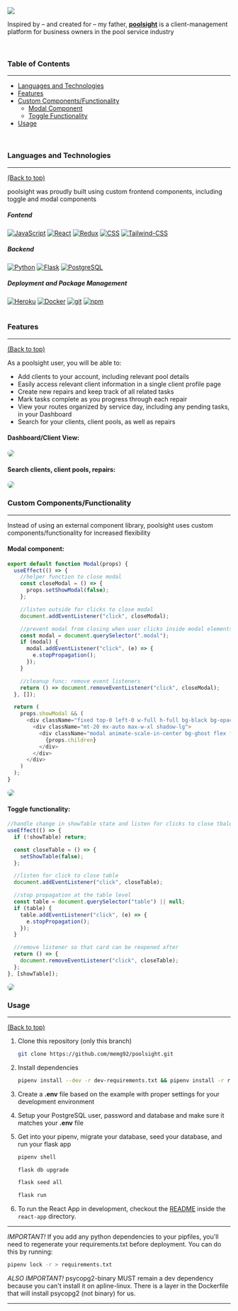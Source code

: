 <a href="https://poolsight.herokuapp.com/"><img src="./react-app/public/poolsight-logo-wide.png"/></a>

Inspired by – and created for – my father, **<a href="https://poolsight.herokuapp.com/">poolsight</a>** is a client-management platform for business owners in the pool service industry

<br>

### Table of Contents

---

- [Languages and Technologies](#Languages-and-Technologies)
- [Features](#Features)
- [Custom Components/Functionality](#Custom-Components/Functionality)
  - [Modal Component](#Modal-Component)
  - [Toggle Functionality](#Toggle-Functionality)
- [Usage](#Usage)

<br>

### Languages and Technologies

---

[(Back to top)](#table-of-contents)

poolsight was proudly built using custom frontend components, including toggle and modal components

<h5>Fontend</h5>
<a href="#"><img alt="JavaScript" src="https://img.shields.io/badge/-JavaScript-F7DF1E?style=flat-square&logo=JavaScript&logoColor=black" /></a>
<a href="https://reactjs.org/"><img alt="React" src="https://img.shields.io/badge/-React-61DAFB?style=flat-square&logo=React&logoColor=black" /></a>
<a href="https://redux.js.org/"><img alt="Redux" src="https://img.shields.io/badge/-Redux-764ABC?style=flat-square&logo=Redux&logoColor=white" /></a>
<a href="#"><img alt="CSS" src="https://img.shields.io/badge/-CSS3-1572B6?style=flat-square&logo=CSS3&logoColor=white" /></a>
<a href="https://tailwindcss.com/"><img alt="Tailwind-CSS" src="https://img.shields.io/badge/-Tailwind_CSS-38B2AC?style=flat-square&logo=Tailwind-CSS&logoColor=white" /></a>
<h5>Backend</h5>
<a href="#"><img alt="Python" src="https://img.shields.io/badge/-Python-3776AB?style=flat-square&logo=Python&logoColor=white" /></a>
<a href="https://flask.palletsprojects.com/en/1.1.x/"><img alt="Flask" src="https://img.shields.io/badge/-Flask-000000?style=flat-square&logo=Flask&logoColor=white" /></a>
<a href="https://www.postgresql.org/"><img alt="PostgreSQL" src="https://img.shields.io/badge/-PostgreSQL-336791?style=flat-square&logo=PostgreSQL&logoColor=white" /></a>
<h5>Deployment and Package Management</h5>
<a href="https://heroku.com/"><img alt="Heroku" src="https://img.shields.io/badge/-Heroku-430098?style=flat-square&logo=Heroku&logoColor=white" /></a>
<a href="https://docker.com/"><img alt="Docker" src="https://img.shields.io/badge/-Docker-2496ED?style=flat-square&logo=Docker&logoColor=white" /></a>
<a href="#"><img alt="git" src="https://img.shields.io/badge/-Git-F05032?style=flat-square&logo=git&logoColor=white" /></a>
<a href="https://www.npmjs.com/"><img alt="npm" src="https://img.shields.io/badge/-NPM-CB3837?style=flat-square&logo=npm&logoColor=white" /></a>

<br>
<br>

### Features

---

[(Back to top)](#table-of-contents)

As a poolsight user, you will be able to:

- Add clients to your account, including relevant pool details
- Easily access relevant client information in a single client profile page
- Create new repairs and keep track of all related tasks
- Mark tasks complete as you progress through each repair
- View your routes organized by service day, including any pending tasks, in your Dashboard
- Search for your clients, client pools, as well as repairs

#### Dashboard/Client View:

<img src="./react-app/src/assets/main-readme-gif.gif" style="border-radius: 10px"/>

#### Search clients, client pools, repairs:

<img src="./react-app/src/assets/search-feature.gif" style="border-radius: 10px"/>

<br>

### Custom Components/Functionality

---

Instead of using an external component library, poolsight uses custom components/functionality for increased flexibility

#### Modal component:

```javascript
export default function Modal(props) {
  useEffect(() => {
    //helper function to close modal
    const closeModal = () => {
      props.setShowModal(false);
    };

    //listen outside for clicks to close modal
    document.addEventListener("click", closeModal);

    //prevent modal from closing when user clicks inside modal elements
    const modal = document.querySelector(".modal");
    if (modal) {
      modal.addEventListener("click", (e) => {
        e.stopPropagation();
      });
    }

    //cleanup func: remove event listeners
    return () => document.removeEventListener("click", closeModal);
  }, []);

  return (
    props.showModal && (
      <div className="fixed top-0 left-0 w-full h-full bg-black bg-opacity-50">
        <div className="mt-20 mx-auto max-w-xl shadow-lg">
          <div className="modal animate-scale-in-center bg-ghost flex flex-col justify-center rounded-lg px-6 py-4 w-full">
            {props.children}
          </div>
        </div>
      </div>
    )
  );
}
```

<img src="./react-app/src/assets/modal-sample.gif" style="border-radius: 10px"/>

#### Toggle functionality:

```javascript
//handle change in showTable state and listen for clicks to close tbale
useEffect(() => {
  if (!showTable) return;

  const closeTable = () => {
    setShowTable(false);
  };

  //listen for click to close table
  document.addEventListener("click", closeTable);

  //stop propagation at the table level
  const table = document.querySelector("table") || null;
  if (table) {
    table.addEventListener("click", (e) => {
      e.stopPropagation();
    });
  }

  //remove listener so that card can be reopened after
  return () => {
    document.removeEventListener("click", closeTable);
  };
}, [showTable]);
```

<img src="./react-app/src/assets/toggle-sample.gif" style="border-radius: 10px"/>

<br>

### Usage

---

[(Back to top)](#table-of-contents)

1. Clone this repository (only this branch)

   ```bash
   git clone https://github.com/memg92/poolsight.git
   ```

2. Install dependencies

   ```bash
   pipenv install --dev -r dev-requirements.txt && pipenv install -r requirements.txt
   ```

3. Create a **.env** file based on the example with proper settings for your
   development environment
4. Setup your PostgreSQL user, password and database and make sure it matches your **.env** file

5. Get into your pipenv, migrate your database, seed your database, and run your flask app

   ```bash
   pipenv shell
   ```

   ```bash
   flask db upgrade
   ```

   ```bash
   flask seed all
   ```

   ```bash
   flask run
   ```

6. To run the React App in development, checkout the [README](./react-app/README.md) inside the `react-app` directory.

---

_IMPORTANT!_
If you add any python dependencies to your pipfiles, you'll need to regenerate your requirements.txt before deployment.
You can do this by running:

```bash
pipenv lock -r > requirements.txt
```

_ALSO IMPORTANT!_
psycopg2-binary MUST remain a dev dependency because you can't install it on apline-linux.
There is a layer in the Dockerfile that will install psycopg2 (not binary) for us.

---
